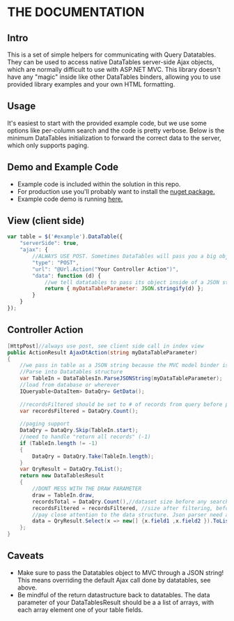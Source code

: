 THE DOCUMENTATION
=======================

Intro
-----------------

This is a set of simple helpers for communicating with Query Datatables. They can be used to access native DataTables server-side Ajax objects, which are normally difficult to use with ASP.NET MVC. This library doesn't have any "magic" inside like other DataTables binders, allowing you to use provided library examples and your own HTML formatting.

Usage
-------------------
It's easiest to start with the provided example code, but we use some options like per-column search and the code is pretty verbose. Below is the minimum DataTables initialization to forward the correct data to the server, which only supports paging.

Demo and Example Code
------------------
* Example code is included within the solution in this repo.
* For production use you'll probably want to install the [nuget package.](https://www.nuget.org/packages/DataTablesNetSS/)
* Example code demo is running [here.](http://netss.gunlogson.com/)

View (client side)
-------------------
```javascript
var table = $('#example').DataTable({
    "serverSide": true,
    "ajax": {
        //ALWAYS USE POST. Sometimes DataTables will pass you a big object and you will pass query string size limit
        "type": "POST",
        "url": "@Url.Action("Your Controller Action")",
        "data": function (d) {
			//we tell datatables to pass its object inside of a JSON string because MVC can't bind it properly.
            return { myDataTableParameter: JSON.stringify(d) };
        }
    }
});
```

Controller Action
--------------------
```cs
[HttpPost]//always use post, see client side call in index view
public ActionResult AjaxDtAction(string myDataTableParameter)
{
    //we pass in table as a JSON string because the MVC model binder is utterly incapable of parsing datatables output.
    //Parse into Datatables structure
    var TableIn = DataTablesIn.ParseJSONString(myDataTableParameter);
    //load from database or wherever
    IQueryable<DataItem> DataQry= GetData();
	
	//recordsFiltered should be set to # of records from query before paging is applied
    var recordsFiltered = DataQry.Count();
	
    //paging support
    DataQry = DataQry.Skip(TableIn.start);
    //need to handle "return all records" (-1)
    if (TableIn.length != -1)
    {
        DataQry = DataQry.Take(TableIn.length);
    }
    var QryResult = DataQry.ToList();
    return new DataTablesResult
    {
        //DONT MESS WITH THE DRAW PARAMETER
        draw = TableIn.draw,
        recordsTotal = DataQry.Count(),//dataset size before any searching/filtering
        recordsFiltered = recordsFiltered, //size after filtering, before paging.
        //pay close attention to the data structure. Json parser need an array without property names for each object. Make sure everything is ToStringed()
        data = QryResult.Select(x => new[] {x.field1 ,x.field2 }).ToList()
    };
}
```

Caveats
--------------------
* Make sure to pass the Datatables object to MVC through a JSON string! This means overriding the default Ajax call done by datatables, see above.
* Be mindful of the return datastructure back to datatables. The data parameter of your DataTablesResult should be a a list of arrays, with each array element one of your table fields.

